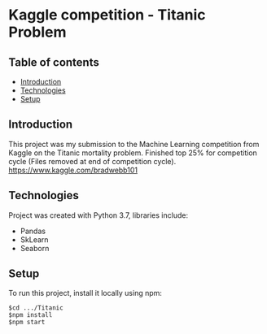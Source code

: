 # Kaggle competition - Titanic Problem

## Table of contents
* [Introduction](#Introduction)
* [Technologies](#Technologies)
* [Setup](#Setup)

## Introduction 
This project was my submission to the Machine Learning competition from Kaggle on the Titanic mortality problem. Finished top 25% for competition cycle (Files removed at end of competition cycle). https://www.kaggle.com/bradwebb101

## Technologies
Project was created with Python 3.7, libraries include:
* Pandas
* SkLearn
* Seaborn

## Setup
To run this project, install it locally using npm:

```
$cd .../Titanic
$npm install
$npm start
```